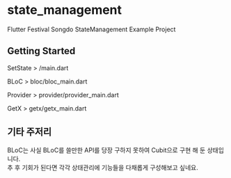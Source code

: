 # state_management

Flutter Festival Songdo StateManagement Example Project

## Getting Started
SetState > /main.dart

BLoC > bloc/bloc_main.dart

Provider > provider/provider_main.dart

GetX > getx/getx_main.dart

## 기타 주저리
BLoC는 사실 BLoC를 쓸만한 API를 당장 구하지 못하여
Cubit으로 구현 해 둔 상태입니다.  
추 후 기회가 된다면 각각 상태관리에 기능들을 다채롭게 구성해보고 싶네요.
